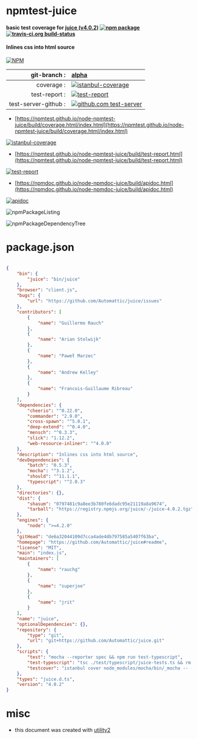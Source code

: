 # npmtest-juice

#### basic test coverage for  [juice (v4.0.2)](https://github.com/Automattic/juice#readme)  [![npm package](https://img.shields.io/npm/v/npmtest-juice.svg?style=flat-square)](https://www.npmjs.org/package/npmtest-juice) [![travis-ci.org build-status](https://api.travis-ci.org/npmtest/node-npmtest-juice.svg)](https://travis-ci.org/npmtest/node-npmtest-juice)

#### Inlines css into html source

[![NPM](https://nodei.co/npm/juice.png?downloads=true&downloadRank=true&stars=true)](https://www.npmjs.com/package/juice)

| git-branch : | [alpha](https://github.com/npmtest/node-npmtest-juice/tree/alpha)|
|--:|:--|
| coverage : | [![istanbul-coverage](https://npmtest.github.io/node-npmtest-juice/build/coverage.badge.svg)](https://npmtest.github.io/node-npmtest-juice/build/coverage.html/index.html)|
| test-report : | [![test-report](https://npmtest.github.io/node-npmtest-juice/build/test-report.badge.svg)](https://npmtest.github.io/node-npmtest-juice/build/test-report.html)|
| test-server-github : | [![github.com test-server](https://npmtest.github.io/node-npmtest-juice/GitHub-Mark-32px.png)](https://npmtest.github.io/node-npmtest-juice/build/app/index.html) | | build-artifacts : | [![build-artifacts](https://npmtest.github.io/node-npmtest-juice/glyphicons_144_folder_open.png)](https://github.com/npmtest/node-npmtest-juice/tree/gh-pages/build)|

- [https://npmtest.github.io/node-npmtest-juice/build/coverage.html/index.html](https://npmtest.github.io/node-npmtest-juice/build/coverage.html/index.html)

[![istanbul-coverage](https://npmtest.github.io/node-npmtest-juice/build/screenCapture.buildCi.browser.%252Ftmp%252Fbuild%252Fcoverage.lib.html.png)](https://npmtest.github.io/node-npmtest-juice/build/coverage.html/index.html)

- [https://npmtest.github.io/node-npmtest-juice/build/test-report.html](https://npmtest.github.io/node-npmtest-juice/build/test-report.html)

[![test-report](https://npmtest.github.io/node-npmtest-juice/build/screenCapture.buildCi.browser.%252Ftmp%252Fbuild%252Ftest-report.html.png)](https://npmtest.github.io/node-npmtest-juice/build/test-report.html)

- [https://npmdoc.github.io/node-npmdoc-juice/build/apidoc.html](https://npmdoc.github.io/node-npmdoc-juice/build/apidoc.html)

[![apidoc](https://npmdoc.github.io/node-npmdoc-juice/build/screenCapture.buildCi.browser.%252Ftmp%252Fbuild%252Fapidoc.html.png)](https://npmdoc.github.io/node-npmdoc-juice/build/apidoc.html)

![npmPackageListing](https://npmtest.github.io/node-npmtest-juice/build/screenCapture.npmPackageListing.svg)

![npmPackageDependencyTree](https://npmtest.github.io/node-npmtest-juice/build/screenCapture.npmPackageDependencyTree.svg)



# package.json

```json

{
    "bin": {
        "juice": "bin/juice"
    },
    "browser": "client.js",
    "bugs": {
        "url": "https://github.com/Automattic/juice/issues"
    },
    "contributors": [
        {
            "name": "Guillermo Rauch"
        },
        {
            "name": "Arian Stolwijk"
        },
        {
            "name": "Paweł Marzec"
        },
        {
            "name": "Andrew Kelley"
        },
        {
            "name": "Francois-Guillaume Ribreau"
        }
    ],
    "dependencies": {
        "cheerio": "^0.22.0",
        "commander": "2.9.0",
        "cross-spawn": "^5.0.1",
        "deep-extend": "^0.4.0",
        "mensch": "^0.3.3",
        "slick": "1.12.2",
        "web-resource-inliner": "^4.0.0"
    },
    "description": "Inlines css into html source",
    "devDependencies": {
        "batch": "0.5.3",
        "mocha": "^3.1.2",
        "should": "^11.1.1",
        "typescript": "^2.0.3"
    },
    "directories": {},
    "dist": {
        "shasum": "0797481c9a8ee3b780fe6dadc95e21119a8a9674",
        "tarball": "https://registry.npmjs.org/juice/-/juice-4.0.2.tgz"
    },
    "engines": {
        "node": ">=4.2.0"
    },
    "gitHead": "de6a32044109d7cca4ade4db797585a5407f63ba",
    "homepage": "https://github.com/Automattic/juice#readme",
    "license": "MIT",
    "main": "index.js",
    "maintainers": [
        {
            "name": "rauchg"
        },
        {
            "name": "superjoe"
        },
        {
            "name": "jrit"
        }
    ],
    "name": "juice",
    "optionalDependencies": {},
    "repository": {
        "type": "git",
        "url": "git+https://github.com/Automattic/juice.git"
    },
    "scripts": {
        "test": "mocha --reporter spec && npm run test-typescript",
        "test-typescript": "tsc ./test/typescript/juice-tests.ts && rm ./test/typescript/juice-tests.js",
        "testcover": "istanbul cover node_modules/mocha/bin/_mocha -- -R spec"
    },
    "types": "juice.d.ts",
    "version": "4.0.2"
}
```



# misc
- this document was created with [utility2](https://github.com/kaizhu256/node-utility2)
